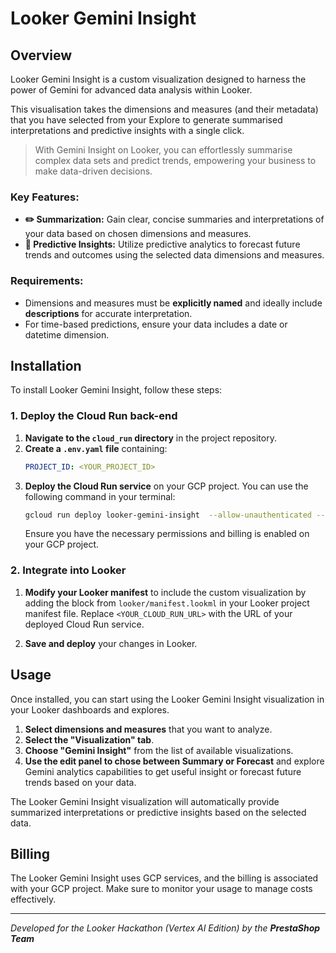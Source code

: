 # Looker Gemini Insight

## Overview

Looker Gemini Insight is a custom visualization designed to harness the power of Gemini for advanced data analysis within Looker. 

This visualisation takes the dimensions and measures (and their metadata) that you have selected from your Explore to generate summarised interpretations and predictive insights with a single click.

> With Gemini Insight on Looker, you can effortlessly summarise complex data sets and predict trends, empowering your business to make data-driven decisions.

### Key Features:
- **✏️ Summarization:** Gain clear, concise summaries and interpretations of your data based on chosen dimensions and measures.
- **🔮 Predictive Insights:** Utilize predictive analytics to forecast future trends and outcomes using the selected data dimensions and measures. 

### Requirements:
- Dimensions and measures must be **explicitly named** and ideally include **descriptions** for accurate interpretation.
- For time-based predictions, ensure your data includes a date or datetime dimension.

## Installation

To install Looker Gemini Insight, follow these steps:

### 1. Deploy the Cloud Run back-end

1. **Navigate to the `cloud_run` directory** in the project repository.
2. **Create a `.env.yaml` file** containing:
   ```yaml
   PROJECT_ID: <YOUR_PROJECT_ID>
   ```
2. **Deploy the Cloud Run service** on your GCP project. You can use the following command in your terminal:
   ```sh
   gcloud run deploy looker-gemini-insight  --allow-unauthenticated --env-vars-file=.env.yaml --source .
   ```
   Ensure you have the necessary permissions and billing is enabled on your GCP project.

### 2. Integrate into Looker

1. **Modify your Looker manifest** to include the custom visualization by adding the block from `looker/manifest.lookml` in your Looker project manifest file. Replace `<YOUR_CLOUD_RUN_URL>` with the URL of your deployed Cloud Run service.

2. **Save and deploy** your changes in Looker.

## Usage

Once installed, you can start using the Looker Gemini Insight visualization in your Looker dashboards and explores.

1. **Select dimensions and measures** that you want to analyze.
2. **Select the "Visualization" tab**.
3. **Choose "Gemini Insight"** from the list of available visualizations.
4. **Use the edit panel to chose between Summary or Forecast** and explore Gemini analytics capabilities to get useful insight or forecast future trends based on your data.

The Looker Gemini Insight visualization will automatically provide summarized interpretations or predictive insights based on the selected data.

## Billing

The Looker Gemini Insight uses GCP services, and the billing is associated with your GCP project. Make sure to monitor your usage to manage costs effectively.

---

*Developed for the Looker Hackathon (Vertex AI Edition) by the **PrestaShop Team***